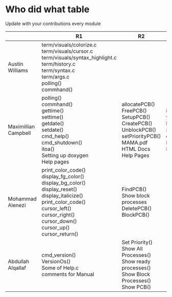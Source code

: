 # Who did what table
Update with your contributions every module

|                      | R1         | R2  | R3  | R4  | R5  | R6  |
| -------------------- | ---------- | --- | --- | --- | --- | --- |
| Austin Williams      | term/visuals/colorize.c <br> term/visuals/cursor.c <br> term/visuals/syntax_highlight.c <br> term/history.c <br> term/syntax.c <br> term/args.c <br> polling() <br> commhand() <br> |     |     |     | cmd_alias() <br> showFree()    |     |
| Maximillian Campbell | polling() <br> commhand() <br> gettime() <br> settime() <br> getdate() <br> setdate() <br> cmd_help() <br> cmd_shutdown() <br> itoa() <br> Setting up doxygen <br> Help pages <br> | allocatePCB() <br> FreePCB() <br> SetupPCB() <br> CreatePCB() <br> UnblockPCB() <br> setPriorityPCB() <br> MAMA.pdf <br> HTML Docs <br> Help Pages <br> | irq.s <br> yield() <br> loadr3() <br> sys_call() <br> dispatcher() <br> Documentation <br> Help Pages <br> | <br> createAlarm() <br> freeAlarm() <br> showAlarms() <br> dispatchAlarm() <br> Documentaion <br> Help Pages <br>     | initHeap() <br> allocateMemory() <br> freeMemory() <br> Documentation | Documentation <br> Finalized MPX |
| Mohammad Alenezi     | print_color_code() <br> display_fg_color() <br> display_bg_color() <br> display_reset() <br> display_italicize() <br> print_color_code() <br> cursor_left() <br> cursor_right() <br> cursor_down() <br> cursor_up() <br> cursor_return() <br> |  FindPCB() <br> Show block processes <br> DeletePCB() <br> BlockPCB() <br> |     |     |  ShowAllocated() <br> display_clear() <br>    |    |
| Abdullah Alqallaf    | cmd_version() <br> VersionOs() <br> Some of Help.c <br> comments for Manual <br> |Set Priority() <br> Show All Processes() <br> Show ready processes() <br> Show Block Processes() <br> Show PCB() <br> |     |     |   isEmpty() <br> freeMemory() <br>  |     |
